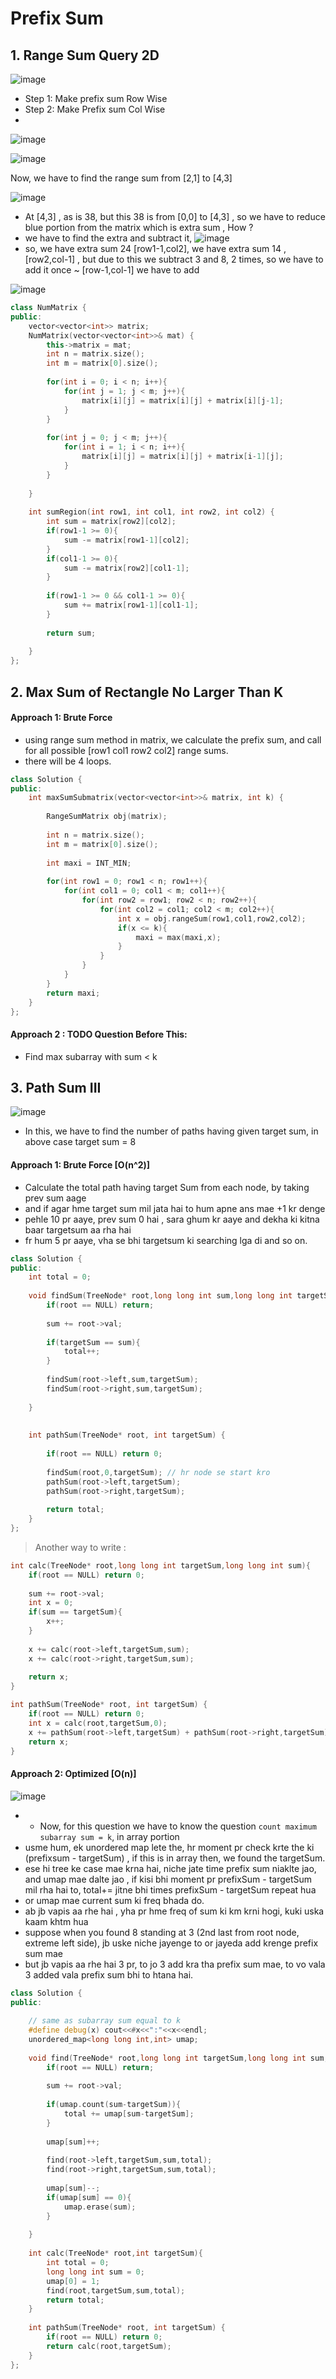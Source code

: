 # Prefix Sum


## 1. Range Sum Query 2D

![image](https://user-images.githubusercontent.com/35686407/176986721-2cf91149-ef31-4b81-be01-d3edcf39271d.png)

- Step 1: Make prefix sum Row Wise
- Step 2: Make Prefix sum Col Wise
- 
![image](https://user-images.githubusercontent.com/35686407/176986755-2986aaf4-dca8-4dee-9586-b36dab436c8d.png)

![image](https://user-images.githubusercontent.com/35686407/176986765-90a97bbb-4952-4eb7-a7f7-56ccd039078a.png)

Now, we have to find the range sum from [2,1] to [4,3]

![image](https://user-images.githubusercontent.com/35686407/176986796-1f88f0b9-e6b3-47b5-b378-86866231955a.png)

- At [4,3] , as is 38, but this 38 is from [0,0] to [4,3] , so we have to reduce blue portion from the matrix which is extra sum , How ?
- we have to find the extra and subtract it,
![image](https://user-images.githubusercontent.com/35686407/176986854-9a837723-ad7f-4487-9bf4-4aebbc09859b.png)
- so, we have extra sum 24 [row1-1,col2], we have extra sum 14 , [row2,col-1] , but due to this we subtract 3 and 8, 2 times, so we have to add it once ~ [row-1,col-1] we have to add

![image](https://user-images.githubusercontent.com/35686407/176987067-08145b46-8f51-4c71-b8f9-89e386c08fec.png)

```cpp
class NumMatrix {
public:
    vector<vector<int>> matrix;
    NumMatrix(vector<vector<int>>& mat) {
        this->matrix = mat;
        int n = matrix.size();
        int m = matrix[0].size();
        
        for(int i = 0; i < n; i++){
            for(int j = 1; j < m; j++){
                matrix[i][j] = matrix[i][j] + matrix[i][j-1];
            }
        }
        
        for(int j = 0; j < m; j++){
            for(int i = 1; i < n; i++){
                matrix[i][j] = matrix[i][j] + matrix[i-1][j];
            }
        }
        
    }
    
    int sumRegion(int row1, int col1, int row2, int col2) {
        int sum = matrix[row2][col2];
        if(row1-1 >= 0){
            sum -= matrix[row1-1][col2];
        }
        if(col1-1 >= 0){
            sum -= matrix[row2][col1-1];
        }
        
        if(row1-1 >= 0 && col1-1 >= 0){
            sum += matrix[row1-1][col1-1];
        }
        
        return sum;
        
    }
};
```

## 2. Max Sum of Rectangle No Larger Than K

#### Approach 1: Brute Force

- using range sum method in matrix, we calculate the prefix sum, and call for all possible [row1 col1 row2 col2] range sums.
- there will be 4 loops.

```cpp
class Solution {
public:
    int maxSumSubmatrix(vector<vector<int>>& matrix, int k) {
        
        RangeSumMatrix obj(matrix);
        
        int n = matrix.size();
        int m = matrix[0].size();
        
        int maxi = INT_MIN;
        
        for(int row1 = 0; row1 < n; row1++){
            for(int col1 = 0; col1 < m; col1++){
                for(int row2 = row1; row2 < n; row2++){
                    for(int col2 = col1; col2 < m; col2++){
                        int x = obj.rangeSum(row1,col1,row2,col2);
                        if(x <= k){
                            maxi = max(maxi,x);
                        }
                    }
                }
            }
        }
        return maxi;
    }
};
```

#### Approach 2 : TODO Question Before This:
- Find max subarray with sum < k

## 3. Path Sum III

![image](https://user-images.githubusercontent.com/35686407/176989541-fbbe1fdf-a6a9-41ff-a300-b28255094ea9.png)

- In this, we have to find the number of paths having given target sum, in above case target sum = 8

#### Approach 1: Brute Force [O(n^2)]

- Calculate the total path having target Sum from each node, by taking prev sum aage
- and if agar hme target sum mil jata hai to hum apne ans mae +1 kr denge
- pehle 10 pr aaye, prev sum 0 hai , sara ghum kr aaye and dekha ki kitna baar targetsum aa rha hai
- fr hum 5 pr aaye, vha se bhi targetsum ki searching lga di and so on.

```cpp
class Solution {
public:
    int total = 0;
    
    void findSum(TreeNode* root,long long int sum,long long int targetSum){
        if(root == NULL) return;
        
        sum += root->val;
        
        if(targetSum == sum){
            total++;
        }
        
        findSum(root->left,sum,targetSum);
        findSum(root->right,sum,targetSum);
        
    }
    
    
    int pathSum(TreeNode* root, int targetSum) {
        
        if(root == NULL) return 0;
        
        findSum(root,0,targetSum); // hr node se start kro
        pathSum(root->left,targetSum);
        pathSum(root->right,targetSum);
        
        return total;
    }
};
```
> Another way to write :

```cpp
int calc(TreeNode* root,long long int targetSum,long long int sum){
    if(root == NULL) return 0;
    
    sum += root->val;
    int x = 0;
    if(sum == targetSum){
        x++;
    }
    
    x += calc(root->left,targetSum,sum);
    x += calc(root->right,targetSum,sum);
    
    return x;
}

int pathSum(TreeNode* root, int targetSum) {
    if(root == NULL) return 0;
    int x = calc(root,targetSum,0);
    x += pathSum(root->left,targetSum) + pathSum(root->right,targetSum);
    return x;
}
```

#### Approach 2: Optimized [O(n)]

![image](https://user-images.githubusercontent.com/35686407/176989541-fbbe1fdf-a6a9-41ff-a300-b28255094ea9.png)

- - Now, for this question we have to know the question `count maximum subarray sum = k`, in array portion
- usme hum, ek unordered map lete the, hr moment pr check krte the ki (prefixsum - targetSum) , if this is in array then, we found the targetSum.
- ese hi tree ke case mae krna hai, niche jate time prefix sum niaklte jao, and umap mae dalte jao , if kisi bhi moment pr prefixSum - targetSum mil rha hai to, total+= jitne bhi times prefixSum - targetSum repeat hua
- or umap mae current sum ki freq bhada do.
- ab jb vapis aa rhe hai , yha pr hme freq of sum ki km krni hogi, kuki uska kaam khtm hua
- suppose when you found 8 standing at 3 (2nd last from root node, extreme left side), jb uske niche jayenge to or jayeda add krenge prefix sum mae
- but jb vapis aa rhe hai 3 pr, to jo 3 add kra tha prefix sum mae, to vo vala 3 added vala prefix sum bhi to htana hai.

```cpp
class Solution {
public:
    
    // same as subarray sum equal to k
    #define debug(x) cout<<#x<<":"<<x<<endl;
    unordered_map<long long int,int> umap;
    
    void find(TreeNode* root,long long int targetSum,long long int sum,int& total){
        if(root == NULL) return;
        
        sum += root->val;
        
        if(umap.count(sum-targetSum)){
            total += umap[sum-targetSum];
        }
        
        umap[sum]++;
        
        find(root->left,targetSum,sum,total);
        find(root->right,targetSum,sum,total);
        
        umap[sum]--;
        if(umap[sum] == 0){
            umap.erase(sum);   
        }
        
    }
    
    int calc(TreeNode* root,int targetSum){
        int total = 0;
        long long int sum = 0;
        umap[0] = 1;
        find(root,targetSum,sum,total);
        return total;
    }
    
    int pathSum(TreeNode* root, int targetSum) {
        if(root == NULL) return 0;
        return calc(root,targetSum);
    }
};
```














